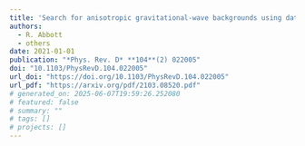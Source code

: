 ```yaml
---
title: 'Search for anisotropic gravitational-wave backgrounds using data from Advanced LIGO and Advanced Virgo\textquoteright{}s first three observing runs'
authors:
  - R. Abbott
  - others
date: 2021-01-01
publication: "*Phys. Rev. D* **104**(2) 022005"
doi: "10.1103/PhysRevD.104.022005"
url_doi: "https://doi.org/10.1103/PhysRevD.104.022005"
url_pdf: "https://arxiv.org/pdf/2103.08520.pdf"
# generated_on: 2025-06-07T19:59:26.252080
# featured: false
# summary: ""
# tags: []
# projects: []
---
```

